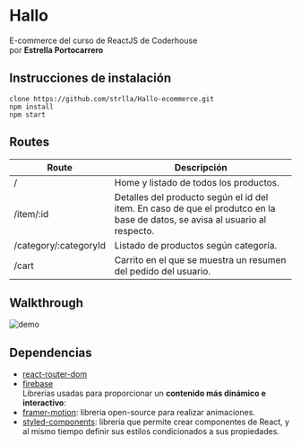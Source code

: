 
# Hallo
E-commerce del curso de ReactJS de Coderhouse </br>
por **Estrella Portocarrero**

## Instrucciones de instalación
``` 
clone https://github.com/strlla/Hallo-ecommerce.git
npm install
npm start
```
## Routes
|Route| Descripción |
|--|--|
| / | Home y listado de todos los productos. |
| /item/:id | Detalles del producto según el id del item. En caso de que el produtco en la base de datos, se avisa al usuario al respecto.
| /category/:categoryId | Listado de productos según categoría. |
| /cart | Carrito en el que se muestra un resumen del pedido del usuario.|

## Walkthrough
![demo](demo/demo.gif)

## Dependencias
- [react-router-dom](https://www.npmjs.com/package/react-router-dom)
- [firebase](https://www.npmjs.com/package/firebase) </br>
Librerías usadas para proporcionar un **contenido más dinámico e interactivo**:
 - [framer-motion](https://www.npmjs.com/package/framer-motion): libreria open-source para realizar animaciones.
 - [styled-components](https://www.npmjs.com/package/styled-components): libreria que permite crear componentes de React, y al mismo tiempo definir sus estilos condicionados a sus propiedades.
